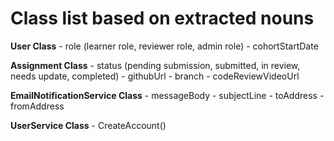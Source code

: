 # Class list based on extracted nouns

**User Class**
    - role (learner role, reviewer role, admin role)
    - cohortStartDate

**Assignment Class**
    - status (pending submission, submitted, in review, needs update, completed)
    - githubUrl
    - branch
    - codeReviewVideoUrl

**EmailNotificationService Class**
    - messageBody
    - subjectLine
    - toAddress
    - fromAddress

**UserService Class**
    - CreateAccount()

